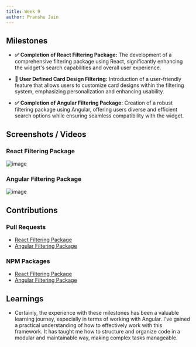 ```yaml
---
title: Week 9
author: Pranshu Jain
---
```


## Milestones

- **✅ Completion of React Filtering Package:** The development of a comprehensive filtering package using React, significantly enhancing the widget's search capabilities and overall user experience.

- **🧑 User Defined Card Design Filtering:** Introduction of a user-friendly feature that allows users to customize card designs within the filtering system, emphasizing personalization and enhancing usability.

- **✅ Completion of Angular Filtering Package:** Creation of a robust filtering package using Angular, offering users diverse and efficient search options while ensuring seamless compatibility with the widget.

## Screenshots / Videos

### React Filtering Package

![image](https://github.com/Code4GovTech/c4gt-milestones/assets/86917304/79750644-6897-4da6-af0c-b8926afb3d7b)

### Angular Filtering Package

![image](https://github.com/Code4GovTech/c4gt-milestones/assets/86917304/5996ecc0-6afb-425e-8bce-ee46ce860ee7)

## Contributions

### Pull Requests
- [React Filtering Package](https://github.com/komalm/searchwidget/pull/7)
- [Angular Filtering Package](https://github.com/komalm/searchwidget/pull/8)

### NPM Packages

- [React Filtering Package](https://www.npmjs.com/package/filtering-package)
- [Angular Filtering Package](https://www.npmjs.com/package/angular-sunbird-filtering)

## Learnings

- Certainly, the experience with these milestones has been a valuable learning journey, especially in terms of working with Angular. I've gained a practical understanding of how to effectively work with this framework. It has taught me how to structure and organize code in a modular and maintainable way, making complex tasks manageable.
